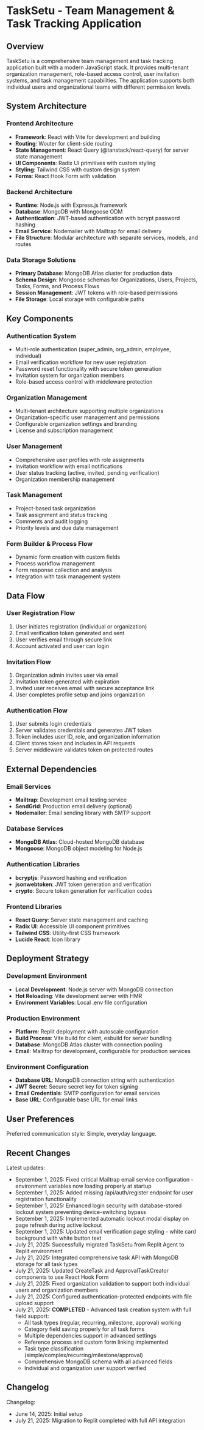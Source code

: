 # TaskSetu - Team Management & Task Tracking Application

## Overview

TaskSetu is a comprehensive team management and task tracking application built with a modern JavaScript stack. It provides multi-tenant organization management, role-based access control, user invitation systems, and task management capabilities. The application supports both individual users and organizational teams with different permission levels.

## System Architecture

### Frontend Architecture
- **Framework**: React with Vite for development and building
- **Routing**: Wouter for client-side routing
- **State Management**: React Query (@tanstack/react-query) for server state management
- **UI Components**: Radix UI primitives with custom styling
- **Styling**: Tailwind CSS with custom design system
- **Forms**: React Hook Form with validation

### Backend Architecture
- **Runtime**: Node.js with Express.js framework
- **Database**: MongoDB with Mongoose ODM
- **Authentication**: JWT-based authentication with bcrypt password hashing
- **Email Service**: Nodemailer with Mailtrap for email delivery
- **File Structure**: Modular architecture with separate services, models, and routes

### Data Storage Solutions
- **Primary Database**: MongoDB Atlas cluster for production data
- **Schema Design**: Mongoose schemas for Organizations, Users, Projects, Tasks, Forms, and Process Flows
- **Session Management**: JWT tokens with role-based permissions
- **File Storage**: Local storage with configurable paths

## Key Components

### Authentication System
- Multi-role authentication (super_admin, org_admin, employee, individual)
- Email verification workflow for new user registration
- Password reset functionality with secure token generation
- Invitation system for organization members
- Role-based access control with middleware protection

### Organization Management
- Multi-tenant architecture supporting multiple organizations
- Organization-specific user management and permissions
- Configurable organization settings and branding
- License and subscription management

### User Management
- Comprehensive user profiles with role assignments
- Invitation workflow with email notifications
- User status tracking (active, invited, pending verification)
- Organization membership management

### Task Management
- Project-based task organization
- Task assignment and status tracking
- Comments and audit logging
- Priority levels and due date management

### Form Builder & Process Flow
- Dynamic form creation with custom fields
- Process workflow management
- Form response collection and analysis
- Integration with task management system

## Data Flow

### User Registration Flow
1. User initiates registration (individual or organization)
2. Email verification token generated and sent
3. User verifies email through secure link
4. Account activated and user can login

### Invitation Flow
1. Organization admin invites user via email
2. Invitation token generated with expiration
3. Invited user receives email with secure acceptance link
4. User completes profile setup and joins organization

### Authentication Flow
1. User submits login credentials
2. Server validates credentials and generates JWT token
3. Token includes user ID, role, and organization information
4. Client stores token and includes in API requests
5. Server middleware validates token on protected routes

## External Dependencies

### Email Services
- **Mailtrap**: Development email testing service
- **SendGrid**: Production email delivery (optional)
- **Nodemailer**: Email sending library with SMTP support

### Database Services
- **MongoDB Atlas**: Cloud-hosted MongoDB database
- **Mongoose**: MongoDB object modeling for Node.js

### Authentication Libraries
- **bcryptjs**: Password hashing and verification
- **jsonwebtoken**: JWT token generation and verification
- **crypto**: Secure token generation for verification codes

### Frontend Libraries
- **React Query**: Server state management and caching
- **Radix UI**: Accessible UI component primitives
- **Tailwind CSS**: Utility-first CSS framework
- **Lucide React**: Icon library

## Deployment Strategy

### Development Environment
- **Local Development**: Node.js server with MongoDB connection
- **Hot Reloading**: Vite development server with HMR
- **Environment Variables**: Local .env file configuration

### Production Environment
- **Platform**: Replit deployment with autoscale configuration
- **Build Process**: Vite build for client, esbuild for server bundling
- **Database**: MongoDB Atlas cluster with connection pooling
- **Email**: Mailtrap for development, configurable for production services

### Environment Configuration
- **Database URL**: MongoDB connection string with authentication
- **JWT Secret**: Secure secret key for token signing
- **Email Credentials**: SMTP configuration for email services
- **Base URL**: Configurable base URL for email links

## User Preferences

Preferred communication style: Simple, everyday language.

## Recent Changes

Latest updates:
- September 1, 2025: Fixed critical Mailtrap email service configuration - environment variables now loading properly at startup
- September 1, 2025: Added missing /api/auth/register endpoint for user registration functionality  
- September 1, 2025: Enhanced login security with database-stored lockout system preventing device-switching bypass
- September 1, 2025: Implemented automatic lockout modal display on page refresh during active lockout
- September 1, 2025: Updated email verification page styling - white card background with white button text
- July 21, 2025: Successfully migrated TaskSetu from Replit Agent to Replit environment
- July 21, 2025: Integrated comprehensive task API with MongoDB storage for all task types
- July 21, 2025: Updated CreateTask and ApprovalTaskCreator components to use React Hook Form
- July 21, 2025: Fixed organization validation to support both individual users and organization members
- July 21, 2025: Configured authentication-protected endpoints with file upload support
- July 21, 2025: **COMPLETED** - Advanced task creation system with full field support:
  * All task types (regular, recurring, milestone, approval) working
  * Category field saving properly for all task forms
  * Multiple dependencies support in advanced settings  
  * Reference process and custom form linking implemented
  * Task type classification (simple/complex/recurring/milestone/approval)
  * Comprehensive MongoDB schema with all advanced fields
  * Individual and organization user support verified

## Changelog

Changelog:
- June 14, 2025: Initial setup
- July 21, 2025: Migration to Replit completed with full API integration